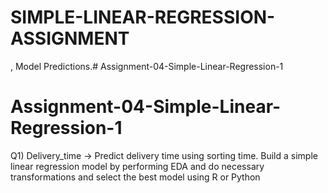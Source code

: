 # SIMPLE-LINEAR-REGRESSION-ASSIGNMENT
, Model Predictions.# Assignment-04-Simple-Linear-Regression-1
# Assignment-04-Simple-Linear-Regression-1

Q1) Delivery_time -> Predict delivery time using sorting time. Build a simple linear regression model by performing EDA and do necessary transformations and select the best model using R or Python
